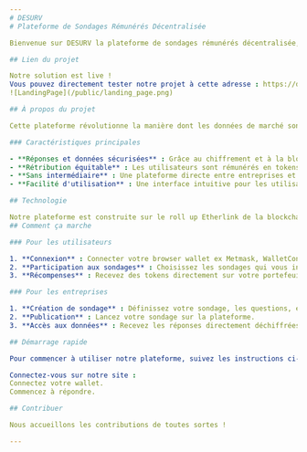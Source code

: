```yaml
---
# DESURV
# Plateforme de Sondages Rémunérés Décentralisée

Bienvenue sur DESURV la plateforme de sondages rémunérés décentralisée, une innovation permettant de connecter directement les entreprises et les consommateurs sans aucun intermédiaire. Notre solution utilise la technologie blockchain et la cryptograhie asymétrique pour sécuriser les réponses et les données partagées, garantissant une transparence totale et une rémunération équitable pour les contributions des utilisateurs.

## Lien du projet

Notre solution est live !
Vous pouvez directement tester notre projet à cette adresse : https://desurv.vercel.app/
![LandingPage](/public/landing_page.png)

## À propos du projet

Cette plateforme révolutionne la manière dont les données de marché sont collectées et partagées. En s'appuyant sur une infrastructure décentralisée, nous offrons un espace où les utilisateurs peuvent partager leurs opinions et informations de manière sécurisée en choisissant à quelles entreprises ils souhaitent les partagés, tout en étant rémunérés pour leur temps et leurs efforts. Les entreprises, de leur côté, accèdent à des insights précieux directement depuis leur public cible, sans les coûts ou les complexités des intermédiaires traditionnels.

### Caractéristiques principales

- **Réponses et données sécurisées** : Grâce au chiffrement et à la blockchain, toutes les informations partagées restent privées et protégées.
- **Rétribution équitable** : Les utilisateurs sont rémunérés en tokens pour chaque sondage complété, proportionnellement au nombre de tokens que l'entreprise a déposés dans le smart contract ainsi qu'au nombre de réponses attendues.
- **Sans intermédiaire** : Une plateforme directe entre entreprises et consommateurs, réduisant les coûts et augmentant l'efficacité des études de marché.
- **Facilité d'utilisation** : Une interface intuitive pour les utilisateurs et les entreprises, rendant la participation aux sondages et l'accès aux données simple et accessible.

## Technologie

Notre plateforme est construite sur le roll up Etherlink de la blockchain Tezos, utilisant des smart contracts pour gérer les sondages, les réponses, et la distribution des récompenses. Nous utilisons également le chiffrement asymétrique pour stocker les informations on chain de manière cryptées.
## Comment ça marche

### Pour les utilisateurs

1. **Connexion** : Connecter votre browser wallet ex Metmask, WalletConnect, Rainbow.
2. **Participation aux sondages** : Choisissez les sondages qui vous intéressent et partagez vos opinions.
3. **Récompenses** : Recevez des tokens directement sur votre portefeuille pour chaque sondage complété.

### Pour les entreprises

1. **Création de sondage** : Définissez votre sondage, les questions, et la récompense associée.
2. **Publication** : Lancez votre sondage sur la plateforme.
3. **Accès aux données** : Recevez les réponses directement déchiffrées et analysez les insights de votre marché cible.

## Démarrage rapide

Pour commencer à utiliser notre plateforme, suivez les instructions ci-dessous :

Connectez-vous sur notre site :
Connectez votre wallet.
Commencez à répondre.

## Contribuer

Nous accueillons les contributions de toutes sortes !

---
```

